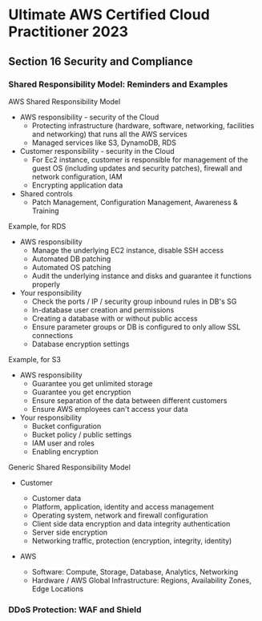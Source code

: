 # Ultimate AWS Certified Cloud Practitioner 2023

## Section 16 Security and Compliance

### Shared Responsibility Model: Reminders and Examples

AWS Shared Responsibility Model

- AWS responsibility - security of the Cloud
  - Protecting infrastructure (hardware, software, networking, facilities and networking) that runs all the AWS services
  - Managed services like S3, DynamoDB, RDS
- Customer responsibility - security in the Cloud
  - For Ec2 instance, customer is responsible for management of the guest OS (including updates and security patches), firewall and network configuration, IAM
  - Encrypting application data
- Shared controls
  - Patch Management, Configuration Management, Awareness & Training

Example, for RDS

- AWS responsibility
  - Manage the underlying EC2 instance, disable SSH access
  - Automated DB patching
  - Automated OS patching
  - Audit the underlying instance and disks and guarantee it functions properly
- Your responsibility
  - Check the ports / IP / security group inbound rules in DB's SG
  - In-database user creation and permissions
  - Creating a database with or without public access
  - Ensure parameter groups or DB is configured to only allow SSL connections
  - Database encryption settings

Example, for S3

- AWS responsibility
  - Guarantee you get unlimited storage
  - Guarantee you get encryption
  - Ensure separation of the data between different customers
  - Ensure AWS employees can't access your data
- Your responsibility
  - Bucket configuration
  - Bucket policy / public settings
  - IAM user and roles
  - Enabling encryption

Generic Shared Responsibility Model

- Customer
  - Customer data
  - Platform, application, identity and access management
  - Operating system, network and firewall configuration
  - Client side data encryption and data integrity authentication
  - Server side encryption
  - Networking traffic, protection (encryption, integrity, identity)

- AWS
  - Software: Compute, Storage, Database, Analytics, Networking
  - Hardware / AWS Global Infrastructure: Regions, Availability Zones, Edge Locations

### DDoS Protection: WAF and Shield
